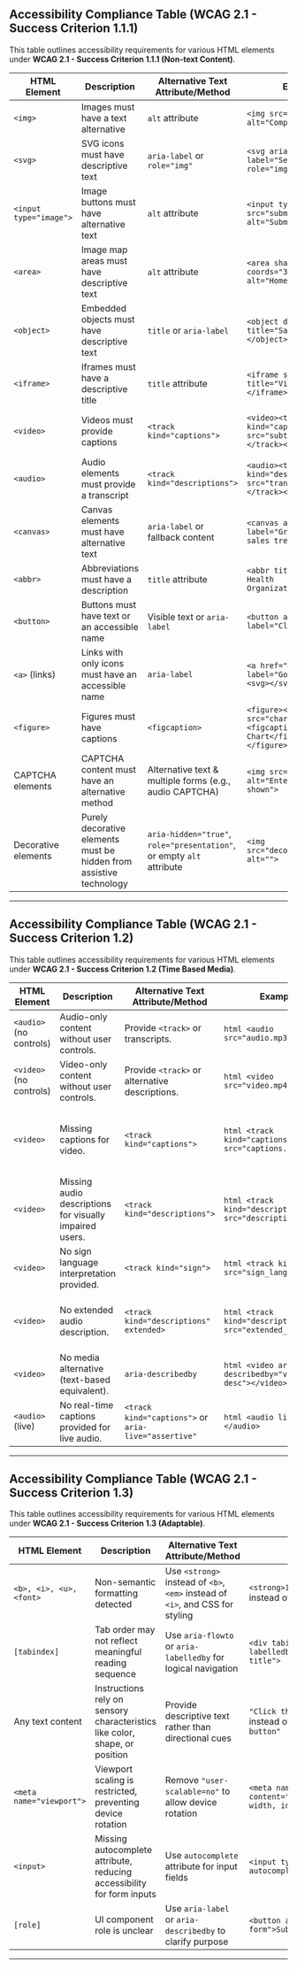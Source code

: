 ## Accessibility Compliance Table (WCAG 2.1 - Success Criterion 1.1.1)

This table outlines accessibility requirements for various HTML elements under **WCAG 2.1 - Success Criterion 1.1.1 (Non-text Content)**.

| **HTML Element**       | **Description**                                                     | **Alternative Text Attribute/Method**                                 | **Example**                                                                  | **WCAG Criteria**                         |
| ---------------------- | ------------------------------------------------------------------- | --------------------------------------------------------------------- | ---------------------------------------------------------------------------- | ----------------------------------------- |
| `<img>`                | Images must have a text alternative                                 | `alt` attribute                                                       | `<img src="logo.png" alt="Company Logo">`                                    | 1.1.1 (Controls, Input)                   |
| `<svg>`                | SVG icons must have descriptive text                                | `aria-label` or `role="img"`                                          | `<svg aria-label="Settings Icon" role="img"></svg>`                          | 1.1.1 (Controls, Input)                   |
| `<input type="image">` | Image buttons must have alternative text                            | `alt` attribute                                                       | `<input type="image" src="submit.png" alt="Submit Form">`                    | 1.1.1 (Controls, Input)                   |
| `<area>`               | Image map areas must have descriptive text                          | `alt` attribute                                                       | `<area shape="rect" coords="34,44,270,350" alt="Home">`                      | 1.1.1 (Controls, Input)                   |
| `<object>`             | Embedded objects must have descriptive text                         | `title` or `aria-label`                                               | `<object data="chart.swf" title="Sales Chart"></object>`                     | 1.1.1 (Time-Based Media)                  |
| `<iframe>`             | Iframes must have a descriptive title                               | `title` attribute                                                     | `<iframe src="video.html" title="Video Tutorial"></iframe>`                  | 1.1.1 (Time-Based Media)                  |
| `<video>`              | Videos must provide captions                                        | `<track kind="captions">`                                             | `<video><track kind="captions" src="subtitles.vtt"></track></video>`         | 1.1.1 (Time-Based Media)                  |
| `<audio>`              | Audio elements must provide a transcript                            | `<track kind="descriptions">`                                         | `<audio><track kind="descriptions" src="transcript.vtt"></track></audio>`    | 1.1.1 (Time-Based Media)                  |
| `<canvas>`             | Canvas elements must have alternative text                          | `aria-label` or fallback content                                      | `<canvas aria-label="Graph showing sales trend"></canvas>`                   | 1.1.1 (Sensory Content)                   |
| `<abbr>`               | Abbreviations must have a description                               | `title` attribute                                                     | `<abbr title="World Health Organization">WHO</abbr>`                         | 1.1.1 (Text Alternative)                  |
| `<button>`             | Buttons must have text or an accessible name                        | Visible text or `aria-label`                                          | `<button aria-label="Close"></button>`                                       | 1.1.1 (Controls, Input)                   |
| `<a>` (links)          | Links with only icons must have an accessible name                  | `aria-label`                                                          | `<a href="#" aria-label="Go to Homepage"><svg></svg></a>`                    | 1.1.1 (Controls, Input)                   |
| `<figure>`             | Figures must have captions                                          | `<figcaption>`                                                        | `<figure><img src="chart.png"><figcaption>Sales Chart</figcaption></figure>` | 1.1.1 (Text Alternative)                  |
| CAPTCHA elements       | CAPTCHA content must have an alternative method                     | Alternative text & multiple forms (e.g., audio CAPTCHA)               | `<img src="captcha.png" alt="Enter the text shown">`                         | 1.1.1 (CAPTCHA)                           |
| Decorative elements    | Purely decorative elements must be hidden from assistive technology | `aria-hidden="true"`, `role="presentation"`, or empty `alt` attribute | `<img src="decorative.png" alt="">`                                          | 1.1.1 (Decoration, Formatting, Invisible) |

---

## Accessibility Compliance Table (WCAG 2.1 - Success Criterion 1.2)

This table outlines accessibility requirements for various HTML elements under **WCAG 2.1 - Success Criterion 1.2 (Time Based Media)**.

| **HTML Element**        | **Description**                                         | **Alternative Text Attribute/Method**                | **Example**                                                 | **WCAG Criteria**                                                                    |
| ----------------------- | ------------------------------------------------------- | ---------------------------------------------------- | ----------------------------------------------------------- | ------------------------------------------------------------------------------------ |
| `<audio>` (no controls) | Audio-only content without user controls.               | Provide `<track>` or transcripts.                    | `html <audio src="audio.mp3"></audio> `                     | **1.2.1 Audio-only (Prerecorded)**                                                   |
| `<video>` (no controls) | Video-only content without user controls.               | Provide `<track>` or alternative descriptions.       | `html <video src="video.mp4"></video> `                     | **1.2.1 Video-only (Prerecorded)**                                                   |
| `<video>`               | Missing captions for video.                             | `<track kind="captions">`                            | `html <track kind="captions" src="captions.vtt"> `          | **1.2.2 Captions (Prerecorded)**, **1.2.4 Captions (Live)**                          |
| `<video>`               | Missing audio descriptions for visually impaired users. | `<track kind="descriptions">`                        | `html <track kind="descriptions" src="descriptions.vtt"> `  | **1.2.3 Audio Description (Prerecorded)**, **1.2.5 Audio Description (Prerecorded)** |
| `<video>`               | No sign language interpretation provided.               | `<track kind="sign">`                                | `html <track kind="sign" src="sign_language.vtt"> `         | **1.2.6 Sign Language (Prerecorded)**                                                |
| `<video>`               | No extended audio description.                          | `<track kind="descriptions" extended>`               | `html <track kind="descriptions" src="extended_desc.vtt"> ` | **1.2.7 Extended Audio Description (Prerecorded)**                                   |
| `<video>`               | No media alternative (text-based equivalent).           | `aria-describedby`                                   | `html <video aria-describedby="video-desc"></video> `       | **1.2.8 Media Alternative (Prerecorded)**                                            |
| `<audio>` (live)        | No real-time captions provided for live audio.          | `<track kind="captions">` or `aria-live="assertive"` | `html <audio live></audio> `                                | **1.2.9 Audio-only (Live)**                                                          |

---

## Accessibility Compliance Table (WCAG 2.1 - Success Criterion 1.3)

This table outlines accessibility requirements for various HTML elements under **WCAG 2.1 - Success Criterion 1.3 (Adaptable)**.

| **HTML Element**         | **Description**                                                             | **Alternative Text Attribute/Method**                                         | **Example**                                                            | **WCAG Criteria**                 |
| ------------------------ | --------------------------------------------------------------------------- | ----------------------------------------------------------------------------- | ---------------------------------------------------------------------- | --------------------------------- |
| `<b>, <i>, <u>, <font>`  | Non-semantic formatting detected                                            | Use `<strong>` instead of `<b>`, `<em>` instead of `<i>`, and CSS for styling | `<strong>Important</strong>` instead of `<b>Important</b>`             | **1.3.1 Info and Relationships**  |
| `[tabindex]`             | Tab order may not reflect meaningful reading sequence                       | Use `aria-flowto` or `aria-labelledby` for logical navigation                 | `<div tabindex="0" aria-labelledby="section-title">`                   | **1.3.2 Meaningful Sequence**     |
| Any text content         | Instructions rely on sensory characteristics like color, shape, or position | Provide descriptive text rather than directional cues                         | `"Click the submit button"` instead of `"Click the red button"`        | **1.3.3 Sensory Characteristics** |
| `<meta name="viewport">` | Viewport scaling is restricted, preventing device rotation                  | Remove `"user-scalable=no"` to allow device rotation                          | `<meta name="viewport" content="width=device-width, initial-scale=1">` | **1.3.4 Orientation**             |
| `<input>`                | Missing autocomplete attribute, reducing accessibility for form inputs      | Use `autocomplete` attribute for input fields                                 | `<input type="email" autocomplete="email">`                            | **1.3.5 Identify Input Purpose**  |
| `[role]`                 | UI component role is unclear                                                | Use `aria-label` or `aria-describedby` to clarify purpose                     | `<button aria-label="Submit form">Submit</button>`                     | **1.3.6 Identify Purpose**        |

---
